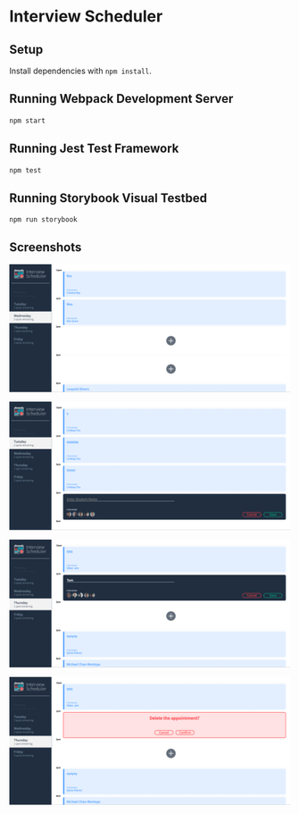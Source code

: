 # Interview Scheduler

## Setup

Install dependencies with `npm install`.

## Running Webpack Development Server

```sh
npm start
```

## Running Jest Test Framework

```sh
npm test
```

## Running Storybook Visual Testbed

```sh
npm run storybook
```
## Screenshots

!["Interview Scheduler"](https://github.com/samirparab2019/scheduler/blob/master/docs/Interview_Scheduler.png)


!["Book Appointment"](https://github.com/samirparab2019/scheduler/blob/master/docs/Book_Appointment.png)


!["Edit Appointment"](https://github.com/samirparab2019/scheduler/blob/master/docs/Edit_Appointment.png)

!["Delete Appointment"](https://github.com/samirparab2019/scheduler/blob/master/docs/Delete_Appointment.png)
